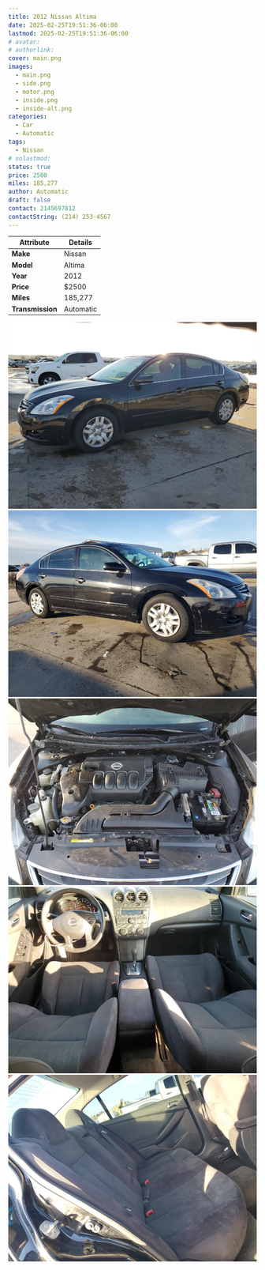 ```yaml
---
title: 2012 Nissan Altima
date: 2025-02-25T19:51:36-06:00
lastmod: 2025-02-25T19:51:36-06:00
# avatar:
# authorlink:
cover: main.png
images:
  - main.png
  - side.png
  - motor.png
  - inside.png
  - inside-alt.png
categories:
  - Car
  - Automatic
tags:
  - Nissan
# nolastmod:
status: true
price: 2500
miles: 185,277
author: Automatic
draft: false
contact: 2145697812
contactString: (214) 253-4567
---
```


<!--more-->

| **Attribute**    | **Details** |
|------------------|-------------|
| **Make**         | Nissan      |
| **Model**        | Altima      |
| **Year**         | 2012        |
| **Price**        | $2500       |
| **Miles**        | 185,277     |
| **Transmission** | Automatic   |


![Main Image](main.png)
![Side View](side.png)
![Motor](motor.png)
![Interior](inside.png)
![Alternate Interior](inside-alt.png)
